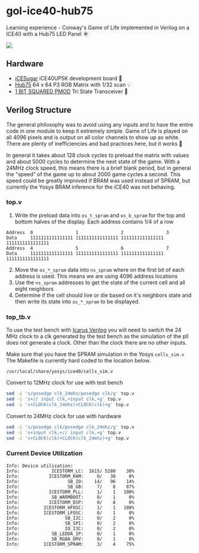 # gol-ice40-hub75
Learning experience - Conway's Game of Life implemented in Verilog on a ICE40 with a Hub75 LED Panel ☀️

![](img/backrake.gif)

## Hardware
- [iCESugar](https://github.com/wuxx/icesugar) iCE40UP5K development board 🤖
- [Hub75](https://www.amazon.com/gp/product/B08NT5QVPP/) 64 x 64 P3 RGB Matrix with 1/32 scan 💡
- [1 BIT SQUARED PMOD](https://1bitsquared.com/collections/fpga/products/led-panel) Tri State Transceiver 🔌

## Verilog Structure
The general philosophy was to avoid using any inputs and to have the entire code in one module to keep it extremely simple. Game of Life is played on all 4096 pixels and is output on all color channels to show up as white. There are plenty of inefficiencies and bad practices here, but it works 🤷

In general it takes about 128 clock cycles to preload the matrix with values and about 5000 cycles to determine the next state of the game. With a 24MHz clock speed, this means there is a brief blank period, but in general the "speed" of the game up to about 2000 game cycles a second. This speed could be greatly improved if BRAM was used instead of SPRAM, but currently the Yosys BRAM inference for the iCE40 was not behaving.



### top.v
1. Write the preload data into `os_t_spram` and `os_b_spram` for the top and bottom halves of the display. Each address contains 1/4 of a row
```
Address  0                1                2                3
Data     1111111111111111 1111111111111111 1111111111111111 1111111111111111
Address  4                5                6                7
Data     1111111111111111 1111111111111111 1111111111111111 1111111111111111
```
2. Move the `os_*_spram` data into `ns_spram` where on the first bit of each address is used. This means we are using 4096 address locations
3. Use the `ns_spram` addresses to get the state of the current cell and all eight neighbors
4. Determine if the cell should live or die based on it's neighbors state and then write its state into `os_*_spram` to be displayed.

### top_tb.v
To use the test bench with [Icarus Verilog](http://iverilog.icarus.com/) you will need to switch the 24 MHz clock to a clk generated by the test bench as the simulation of the pll does not generate a clock. Other than the clock there are no other inputs.

Make sure that you have the SPRAM simulation in the Yosys `cells_sim.v` The Makefile is currently hard coded to the location below. 
```
/usr/local/share/yosys/ice40/cells_sim.v
```

Convert to 12MHz clock for use with test bench
``` sh
sed -i 's/posedge clk_24mhz/posedge clk/g' top.v
sed -i 's+// input clk,+input clk,+g' top.v
sed -i 's+CLOCK(clk_24mhz)+CLOCK(clk)+g' top.v
```
Convert to 24MHz clock for use with hardware
``` sh
sed -i 's/posedge clk/posedge clk_24mhz/g' top.v
sed -i 's+input clk,+// input clk,+g' top.v
sed -i 's+CLOCK(clk)+CLOCK(clk_24mhz)+g' top.v
```

### Current Device Utilization
```
Info: Device utilisation:
Info:            ICESTORM_LC:  1615/ 5280    30%
Info:           ICESTORM_RAM:     0/   30     0%
Info:                  SB_IO:    14/   96    14%
Info:                  SB_GB:     7/    8    87%
Info:           ICESTORM_PLL:     1/    1   100%
Info:            SB_WARMBOOT:     0/    1     0%
Info:           ICESTORM_DSP:     0/    8     0%
Info:         ICESTORM_HFOSC:     1/    1   100%
Info:         ICESTORM_LFOSC:     0/    1     0%
Info:                 SB_I2C:     0/    2     0%
Info:                 SB_SPI:     0/    2     0%
Info:                 IO_I3C:     0/    2     0%
Info:            SB_LEDDA_IP:     0/    1     0%
Info:            SB_RGBA_DRV:     0/    1     0%
Info:         ICESTORM_SPRAM:     3/    4    75%
```